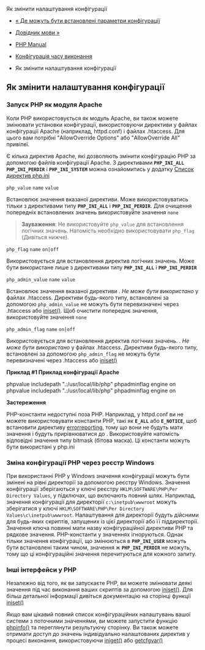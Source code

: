 Як змінити налаштування конфігурації

-   [« Де можуть бути встановлені параметри конфігурації](configuration.changes.modes.html)
    
-   [Довідник мови »](langref.html)
    
-   [PHP Manual](index.html)
    
-   [Конфігурація часу виконання](configuration.html)
    
-   Як змінити налаштування конфігурації
    

## Як змінити налаштування конфігурації

### Запуск PHP як модуля Apache

Коли PHP використовується як модуль Apache, ви також можете змінювати установки конфігурації, використовуючи директиви у файлах конфігурації Apache (наприклад, httpd.conf) і файлах .htaccess. Для цього вам потрібні "AllowOverride Options" або "AllowOverride All" привілеї.

Є кілька директив Apache, які дозволяють змінити конфігурацію PHP за допомогою файлів конфігурації Apache. З директивами **`PHP_INI_ALL`** **`PHP_INI_PERDIR`** і **`PHP_INI_SYSTEM`** можна ознайомитись у додатку [Список директив php.ini](ini.list.html)

`php_value` `name` `value`

Встановлює значення вказаної директиви. Може використовуватись тільки з директивами типу **`PHP_INI_ALL`** і **`PHP_INI_PERDIR`**. Для очищення попередніх встановлених значень використовуйте значення `none`

> **Зауваження**: Не використовуйте `php_value` для встановлення логічних значень. Натомість необхідно використовувати `php_flag` (Дивіться нижче).

`php_flag` `name` `on|off`

Використовується для встановлення директив логічних значень. Може бути використане лише з директивами типу **`PHP_INI_ALL`** і **`PHP_INI_PERDIR`**

`php_admin_value` `name` `value`

Встановлює значення вказаної директиви . *Не може бути використано* у файлах .htaccess. Директиви будь-якого типу, встановлені за допомогою `php_admin_value` не можуть бути перевизначені через .htaccess або [iniset()](function.ini-set.html). Щоб очистити попереднє значення, використовуйте значення `none`

`php_admin_flag` `name` `on|off`

Використовується для встановлення директив логічних значень. . *Не може бути використано* у файлах .htaccess. Директиви будь-якого типу, встановлені за допомогою `php_admin_flag` не можуть бути перевизначені через .htaccess або [iniset()](function.ini-set.html)

**Приклад #1 Приклад конфігурації Apache**

phpvalue includepath ".:/usr/local/lib/php" phpadminflag engine on phpvalue includepath ".:/usr/local/lib/php" phpadminflag engine on

**Застереження**

PHP-константи недоступні поза PHP. Наприклад, у httpd.conf ви не можете використовувати константи PHP, такі як **`E_ALL`** або **`E_NOTICE`**, щоб встановити директиву [errorreporting](errorfunc.configuration.html#ini.error-reporting), тому що вони не будуть мати значення і будуть прирівнюватися до . Використовуйте натомість відповідні значення типу bitmask (бітова маска). Ці константи можуть бути використані у php.ini

### Зміна конфігурації PHP через реєстр Windows

При використанні PHP у Windows значення конфігурації можуть бути змінені на рівні директорії за допомогою реєстру Windows. Значення конфігурації зберігаються у ключі реєстру `HKLM\SOFTWARE\PHP\Per Directory Values`, у підключах, що включають повний шлях. Наприклад, значення конфігурації для директорії `c:\inetpub\wwwroot` можуть зберігатися у ключі `HKLM\SOFTWARE\PHP\Per Directory Values\c\inetpub\wwwroot`. Налаштування для директорії будуть дійсними для будь-яких скриптів, запущених із цієї директорії або її піддиректорії. Значення ключа повинні мати назву конфігураційної директиви PHP та рядкове значення. PHP-константи у значеннях ігноруються. Однак тільки значення конфігурації, що змінюються в **`PHP_INI_USER`** можуть бути встановлені таким чином, значення ж **`PHP_INI_PERDIR`** не можуть, тому що ці конфігураційні значення перечитуються для кожного запиту.

### Інші інтерфейси у PHP

Незалежно від того, як ви запускаєте PHP, ви можете змінювати деякі значення під час виконання ваших скриптів за допомогою [iniset()](function.ini-set.html). Для більш детальної інформації дивіться документацію на сторінці функції [iniset()](function.ini-set.html)

Якщо вам цікавий повний список конфігураційних налаштувань вашої системи з поточними значеннями, ви можете запустити функцію [phpinfo()](function.phpinfo.html) та переглянути результуючу сторінку. Ви також можете отримати доступ до значень індивідуально налаштованих директив у процесі виконання, використовуючи [iniget()](function.ini-get.html) або [getcfgvar()](function.get-cfg-var.html)